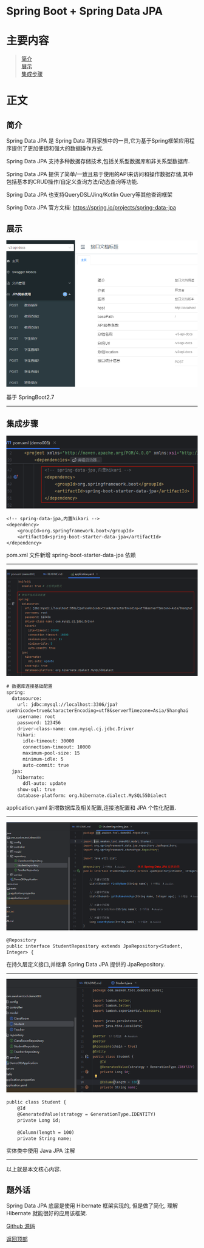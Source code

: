 # Spring Boot + Spring Data JPA

# 主要内容

> [简介](#简介)  
> [展示](#展示)  
> [集成步骤](#集成步骤)

# 正文

## 简介

Spring Data JPA 是 Spring Data 项目家族中的一员,它为基于Spring框架应用程序提供了更加便捷和强大的数据操作方式.

Spring Data JPA 支持多种数据存储技术,包括关系型数据库和非关系型数据库.

Spring Data JPA 提供了简单/一致且易于使用的API来访问和操作数据存储,其中包括基本的CRUD操作/自定义查询方法/动态查询等功能.

Spring Data JPA 也支持QueryDSL/Jinq/Kotlin Query等其他查询框架

Spring Data JPA 官方文档: https://spring.io/projects/spring-data-jpa

## 展示

![IntelliJ IDEA](0007_springboot_springdatajpa/001.png)

基于 SpringBoot2.7

----

## 集成步骤

![IntelliJ IDEA](0007_springboot_springdatajpa/002.png)

```
<!-- spring-data-jpa,内置hikari -->
<dependency>
    <groupId>org.springframework.boot</groupId>
    <artifactId>spring-boot-starter-data-jpa</artifactId>
</dependency>
```

pom.xml 文件新增 spring-boot-starter-data-jpa 依赖

----

![IntelliJ IDEA](0007_springboot_springdatajpa/003.png)

```
# 数据库连接基础配置
spring:
  datasource:
    url: jdbc:mysql://localhost:3306/jpa?useUnicode=true&characterEncoding=utf8&serverTimezone=Asia/Shanghai
    username: root
    password: 123456
    driver-class-name: com.mysql.cj.jdbc.Driver
    hikari:
      idle-timeout: 30000
      connection-timeout: 10000
      maximum-pool-size: 15
      minimum-idle: 5
      auto-commit: true
  jpa:
    hibernate:
      ddl-auto: update
    show-sql: true
    database-platform: org.hibernate.dialect.MySQL55Dialect
```

application.yaml 新增数据库及相关配置,连接池配置和 JPA 个性化配置.

----

![IntelliJ IDEA](0007_springboot_springdatajpa/004.png)

```
@Repository
public interface StudentRepository extends JpaRepository<Student, Integer> {
```

在持久层定义接口,并继承 Spring Data JPA 提供的 JpaRepository.

----

![IntelliJ IDEA](0007_springboot_springdatajpa/005.png)

```
public class Student {
    @Id
    @GeneratedValue(strategy = GenerationType.IDENTITY)
    private Long id;

    @Column(length = 100)
    private String name;
```

实体类中使用 Java JPA 注解

----

以上就是本文核心内容.

## 题外话

Spring Data JPA 底层是使用 Hibernate 框架实现的, 但是做了简化, 理解 Hibernate 就能很好的应用该框架.

[Github 源码](https://github.com/Awaion/tools/tree/master/demo003)

[返回顶部](#主要内容)

